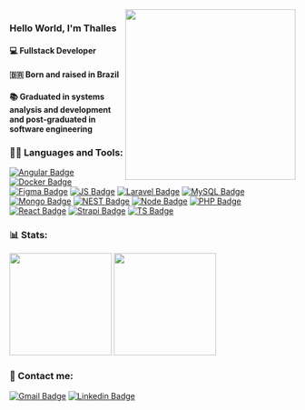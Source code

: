 <img align="right" src="https://user-images.githubusercontent.com/57325727/160325799-fde117e0-e47f-4158-a05c-4a6046c14681.svg" width="300"/>

<!-- Welcome -->
### Hello World, I'm Thalles
#### 💻 Fullstack Developer
#### 🇧🇷 Born and raised in Brazil
#### 📚 Graduated in systems analysis and development and post-graduated in software engineering

<!-- Linguagens e Ferramentas -->

### 👨‍💻 Languages and Tools:
[![Angular Badge](https://img.shields.io/badge/Angular-6633cc?style=for-the-badge&logo=angular&logoColor=white)](https://angular.io/)
[![Docker Badge](https://img.shields.io/badge/Docker-6633cc?style=for-the-badge&logo=docker&logoColor=white)](https://angular.io/)
[![Figma Badge](https://img.shields.io/badge/Figma-6633cc?style=for-the-badge&logo=figma&logoColor=white)](https://www.figma.com/)
[![JS Badge](https://img.shields.io/badge/JavaScript-6633cc?style=for-the-badge&logo=javascript&logoColor=white)](https://developer.mozilla.org/pt-BR/docs/Web/JavaScript)
[![Laravel Badge](https://img.shields.io/badge/Laravel-6633cc?style=for-the-badge&logo=laravel&logoColor=white)](https://laravel.com/)
[![MySQL Badge](https://img.shields.io/badge/MySQL-6633cc?style=for-the-badge&logo=mysql&logoColor=white)](https://www.mysql.com/)
[![Mongo Badge](https://img.shields.io/badge/MongoDB-6633cc?style=for-the-badge&logo=mongodb&logoColor=white)](https://www.mongodb.com/)
[![NEST Badge](https://img.shields.io/badge/nestJS-6633cc?style=for-the-badge&logo=nestjs&logoColor=white)](https://nestjs.com/)
[![Node Badge](https://img.shields.io/badge/nodeJS-6633cc?style=for-the-badge&logo=nodedotjs&logoColor=white)](https://nodejs.org/pt)
[![PHP Badge](https://img.shields.io/badge/PHP-6633cc?style=for-the-badge&logo=php&logoColor=white)](https://php.net/)
[![React Badge](https://img.shields.io/badge/React-6633cc?style=for-the-badge&logo=react&logoColor=white)](https://react.dev/)
[![Strapi Badge](https://img.shields.io/badge/Strapi-6633cc?style=for-the-badge&logo=strapi&logoColor=white)](https://strapi.io/)
[![TS Badge](https://img.shields.io/badge/TypeScript-6633cc?style=for-the-badge&logo=typescript&logoColor=white)](https://www.typescriptlang.org/)

### 📊 Stats:
<div>
  <img height="180em" src="https://github-readme-stats.vercel.app/api?username=ThallesLana&show_icons=true&theme=synthwave")/>
  <img height="180em" src="https://github-readme-stats.vercel.app/api/top-langs/?username=ThallesLana&layout=compact&theme=synthwave")/>
</div>

<!-- Contato -->
### 🤝 Contact me:
[![Gmail Badge](https://img.shields.io/badge/Gmail-6633cc?style=for-the-badge&logo=gmail&logoColor=white)](mailto:thalles.lana1@gmail.com)
[![Linkedin Badge](https://img.shields.io/badge/LinkedIn-6633cc?style=for-the-badge&logo=linkedin&logoColor=white)](https://www.linkedin.com/in/thalles-lana/)

<!--
**ThallesLana/ThallesLana** is a ✨ _special_ ✨ repository because its `README.md` (this file) appears on your GitHub profile.

Here are some ideas to get you started:

- 🔭 I’m currently working on ...
- 🌱 I’m currently learning ...
- 👯 I’m looking to collaborate on ...
- 🤔 I’m looking for help with ...
- 💬 Ask me about ...
- 📫 How to reach me: ...
- 😄 Pronouns: ...
- ⚡ Fun fact: ...
-->
